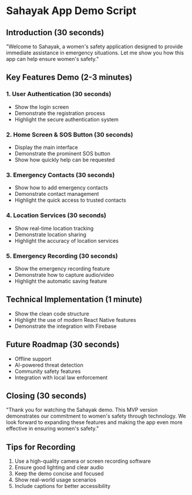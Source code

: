 # Sahayak App Demo Script

## Introduction (30 seconds)
"Welcome to Sahayak, a women's safety application designed to provide immediate assistance in emergency situations. Let me show you how this app can help ensure women's safety."

## Key Features Demo (2-3 minutes)

### 1. User Authentication (30 seconds)
- Show the login screen
- Demonstrate the registration process
- Highlight the secure authentication system

### 2. Home Screen & SOS Button (30 seconds)
- Display the main interface
- Demonstrate the prominent SOS button
- Show how quickly help can be requested

### 3. Emergency Contacts (30 seconds)
- Show how to add emergency contacts
- Demonstrate contact management
- Highlight the quick access to trusted contacts

### 4. Location Services (30 seconds)
- Show real-time location tracking
- Demonstrate location sharing
- Highlight the accuracy of location services

### 5. Emergency Recording (30 seconds)
- Show the emergency recording feature
- Demonstrate how to capture audio/video
- Highlight the automatic saving feature

## Technical Implementation (1 minute)
- Show the clean code structure
- Highlight the use of modern React Native features
- Demonstrate the integration with Firebase

## Future Roadmap (30 seconds)
- Offline support
- AI-powered threat detection
- Community safety features
- Integration with local law enforcement

## Closing (30 seconds)
"Thank you for watching the Sahayak demo. This MVP version demonstrates our commitment to women's safety through technology. We look forward to expanding these features and making the app even more effective in ensuring women's safety."

## Tips for Recording
1. Use a high-quality camera or screen recording software
2. Ensure good lighting and clear audio
3. Keep the demo concise and focused
4. Show real-world usage scenarios
5. Include captions for better accessibility 